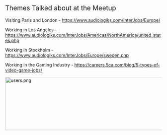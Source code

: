 <h2>
  <span style="font-weight:400">Themes Talked about at the Meetup</span>
</h2>
<p>
  <span style="font-weight:400">Visiting Paris and London - </span><a href="https://www.audiologiks.com/InterJobs/Europe/"><span style="font-weight:400">https://www.audiologiks.com/InterJobs/Europe/</span></a>
</p>
<p>
  <span style="font-weight:400">Working in Los Angeles - </span><a href="https://www.audiologiks.com/InterJobs/Americas/NorthAmerica/united_states.php"><span style="font-weight:400">https://www.audiologiks.com/InterJobs/Americas/NorthAmerica/united_states.php</span></a>
</p>
<p>
  <span style="font-weight:400">Working in Stockholm - </span><a href="https://www.audiologiks.com/InterJobs/Europe/sweden.php"><span style="font-weight:400">https://www.audiologiks.com/InterJobs/Europe/sweden.php</span></a>
</p>
<p>
  <span style="font-weight:400">Working in the Gaming Industry - </span><span style="font-weight:400"><a href="https://careers.5ca.com/blog/5-types-of-video-game-jobs/">https://careers.5ca.com/blog/5-types-of-video-game-jobs/</a></span>
</p>
<p>
  <span style="font-weight:400"><img src="/hc/article_attachments/360009417912/users.png" alt="users.png" width="588" height="171"></span>
</p>
<p>&nbsp;</p>
